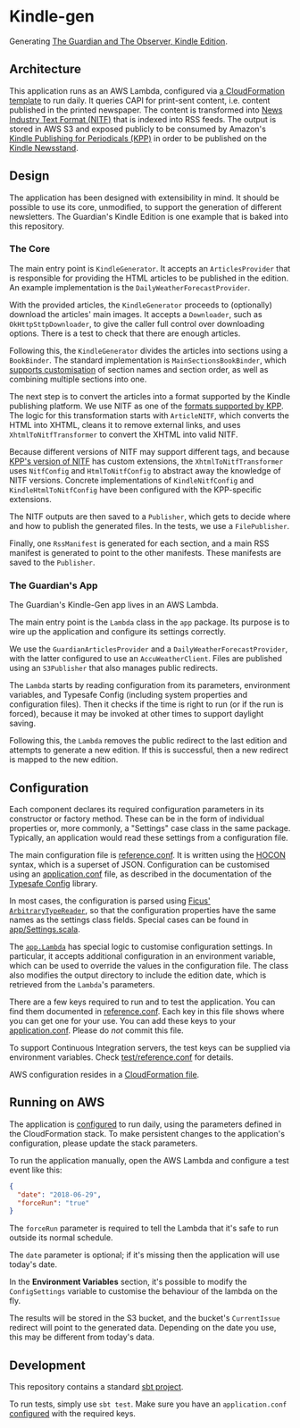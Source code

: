 # Kindle-gen

Generating [The Guardian and The Observer, Kindle Edition](https://www.amazon.co.uk/gp/product/B004MME3M8/).

## Architecture

This application runs as an AWS Lambda, configured via [a CloudFormation template](cfn.yaml) to run daily.
It queries CAPI for print-sent content, i.e. content published in the printed newspaper.
The content is transformed into [News Industry Text Format (NITF)](https://iptc.org/standards/nitf/)
that is indexed into RSS feeds. The output is stored in AWS S3 and exposed publicly to be consumed
by Amazon's
[Kindle Publishing for Periodicals (KPP)](https://kindlepublishing.amazon.com/gp/vendor/kindlepubs/kpp/kpp-home)
in order to be published on the
[Kindle Newsstand](https://www.amazon.co.uk/Magazines-Journals-Kindle/b?ie=UTF8&node=341690031).


## Design

The application has been designed with extensibility in mind. It should be possible to use its
core, unmodified, to support the generation of different newsletters. The Guardian's Kindle Edition
is one example that is baked into this repository.

### The Core
The main entry point is `KindleGenerator`. It accepts an `ArticlesProvider` that is responsible
for providing the HTML articles to be published in the edition. An example implementation is the
`DailyWeatherForecastProvider`.

With the provided articles, the `KindleGenerator` proceeds to (optionally) download the articles'
main images. It accepts a `Downloader`, such as `OkHttpSttpDownloader`, to give the caller full
control over downloading options. There is a test to check that there are enough articles.

Following this, the `KindleGenerator` divides the articles into sections using a `BookBinder`.
The standard implementation is `MainSectionsBookBinder`, which
[supports customisation](src/main/resources/guardian-sections.conf) of section names and section
order, as well as combining multiple sections into one.

The next step is to convert the articles into a format supported by the Kindle publishing platform.
We use NITF as one of the
[formats supported by KPP](https://images-na.ssl-images-amazon.com/images/G/01/kindle-publication/feedGuide-new/KPPUserGuide.html).
The logic for this transformation starts with `ArticleNITF`, which converts the HTML into XHTML,
cleans it to remove external links, and uses `XhtmlToNitfTransformer` to convert the XHTML into
valid NITF.

Because different versions of NITF may support different tags, and because
[KPP's version of NITF](src/main/resources/kpp-nitf-3.5.7.xsd) has custom extensions, the
`XhtmlToNitfTransformer` uses `NitfConfig` and `HtmlToNitfConfig` to abstract away the knowledge of
NITF versions. Concrete implementations of `KindleNitfConfig` and `KindleHtmlToNitfConfig` have been
configured with the KPP-specific extensions.

The NITF outputs are then saved to a `Publisher`, which gets to decide where and how to publish
the generated files. In the tests, we use a `FilePublisher`.

Finally, one `RssManifest` is generated for each section, and a main RSS manifest is generated to
point to the other manifests. These manifests are saved to the `Publisher`.

### The Guardian's App
The Guardian's Kindle-Gen app lives in an AWS Lambda.

The main entry point is the `Lambda` class in the `app` package. Its purpose is to wire up the
application and configure its settings correctly.

We use the `GuardianArticlesProvider` and a `DailyWeatherForecastProvider`, with the latter
configured to use an `AccuWeatherClient`.
Files are published using an `S3Publisher` that also manages public redirects.

The `Lambda` starts by reading configuration from its parameters, environment variables, and
Typesafe Config (including system properties and configuration files). Then it checks if the time
is right to run (or if the run is forced), because it may be invoked at other times to support
daylight saving.

Following this, the `Lambda` removes the public redirect to the last edition and attempts to
generate a new edition. If this is successful, then a new redirect is mapped to the new edition.


## Configuration

Each component declares its required configuration parameters in its constructor or factory method.
These can be in the form of individual properties or, more commonly, a "Settings" case class in the
same package. Typically, an application would read these settings from a configuration file.

The main configuration file is [reference.conf](src/main/resources/reference.conf). It is written
using the [HOCON](https://github.com/lightbend/config/blob/master/HOCON.md) syntax, which is a
superset of JSON. Configuration can be customised using an
[application.conf](src/main/resources/application.conf) file, as described in the documentation of
the [Typesafe Config](https://github.com/lightbend/config) library.

In most cases, the configuration is parsed using
[Ficus' `ArbitraryTypeReader`](https://github.com/iheartradio/ficus#arbitrary-type-support),
so that the configuration properties have the same names as the settings class fields.
Special cases can be found in [app/Settings.scala](src/main/scala/com/gu/kindlegen/app/Settings.scala).

The [`app.Lambda`](src/main/scala/com/gu/kindlegen/app/Lambda.scala) has special logic to customise
configuration settings. In particular, it accepts additional configuration in an environment variable,
which can be used to override the values in the configuration file.
The class also modifies the output directory to include the edition date, which is retrieved from
the `Lambda`'s parameters.

There are a few keys required to run and to test the application. You can find them documented in
[reference.conf](src/main/resources/reference.conf). Each key in this file shows where you can get
one for your use. You can add these keys to your
[application.conf](src/main/resources/application.conf). Please do _not_ commit this file.

To support Continuous Integration servers, the test keys can be supplied via environment variables.
Check [test/reference.conf](src/test/resources/reference.conf) for details.

AWS configuration resides in a [CloudFormation file](cfn.yaml).

## Running on AWS
The application is [configured](cfn.yaml) to run daily, using the parameters defined in the
CloudFormation stack. To make persistent changes to the application's configuration, please
update the stack parameters.

To run the application manually, open the AWS Lambda and configure a test event like this:
```json
{
  "date": "2018-06-29",
  "forceRun": "true"
}
```
The `forceRun` parameter is required to tell the Lambda that it's safe to run outside its normal schedule.

The `date` parameter is optional; if it's missing then the application will use today's date.

In the **Environment Variables** section, it's possible to modify the `ConfigSettings` variable to
customise the behaviour of the lambda on the fly.

The results will be stored in the S3 bucket, and the bucket's `CurrentIssue` redirect will point
to the generated data. Depending on the date you use, this may be different from today's data.

## Development
This repository contains a standard [sbt project](build.sbt).

To run tests, simply use `sbt test`. Make sure you have an `application.conf`
[configured](#configuration) with the required keys.
